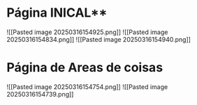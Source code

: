 # Página INICAL**
![[Pasted image 20250316154925.png]]
![[Pasted image 20250316154834.png]]
![[Pasted image 20250316154940.png]]


# **Página de Areas de coisas**
![[Pasted image 20250316154754.png]]
![[Pasted image 20250316154739.png]]
